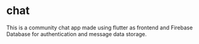 # chat

This is a community chat app made using flutter as frontend and Firebase Database for authentication and message data storage.



